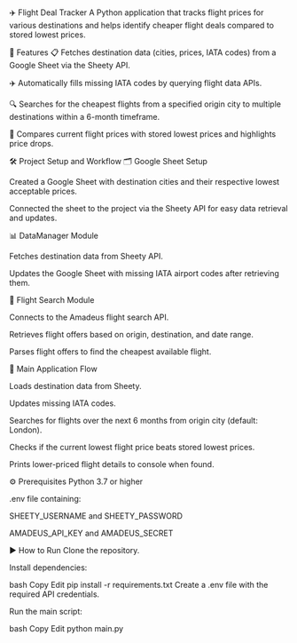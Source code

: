 ✈️ Flight Deal Tracker
A Python application that tracks flight prices for various destinations and helps identify cheaper flight deals compared to stored lowest prices.

🚀 Features
📋 Fetches destination data (cities, prices, IATA codes) from a Google Sheet via the Sheety API.

✈️ Automatically fills missing IATA codes by querying flight data APIs.

🔍 Searches for the cheapest flights from a specified origin city to multiple destinations within a 6-month timeframe.

💸 Compares current flight prices with stored lowest prices and highlights price drops.

🛠️ Project Setup and Workflow
🗂 Google Sheet Setup

Created a Google Sheet with destination cities and their respective lowest acceptable prices.

Connected the sheet to the project via the Sheety API for easy data retrieval and updates.

📊 DataManager Module

Fetches destination data from Sheety API.

Updates the Google Sheet with missing IATA airport codes after retrieving them.

🔎 Flight Search Module

Connects to the Amadeus flight search API.

Retrieves flight offers based on origin, destination, and date range.

Parses flight offers to find the cheapest available flight.

🧩 Main Application Flow

Loads destination data from Sheety.

Updates missing IATA codes.

Searches for flights over the next 6 months from origin city (default: London).

Checks if the current lowest flight price beats stored lowest prices.

Prints lower-priced flight details to console when found.

⚙️ Prerequisites
Python 3.7 or higher

.env file containing:

SHEETY_USERNAME and SHEETY_PASSWORD

AMADEUS_API_KEY and AMADEUS_SECRET

▶️ How to Run
Clone the repository.

Install dependencies:

bash
Copy
Edit
pip install -r requirements.txt
Create a .env file with the required API credentials.

Run the main script:

bash
Copy
Edit
python main.py
